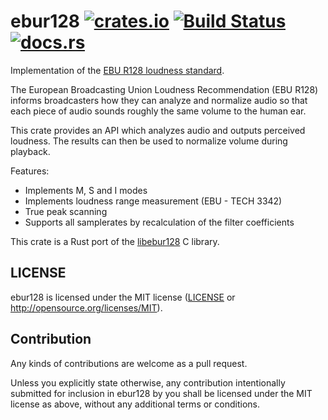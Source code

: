 # ebur128 [![crates.io](https://img.shields.io/crates/v/ebur128.svg)](https://crates.io/crates/ebur128) [![Build Status](https://travis-ci.org/sdroege/ebur128.svg?branch=master)](https://travis-ci.org/sdroege/ebur128) [![docs.rs](https://docs.rs/ebur128/badge.svg)](https://docs.rs/ebur128)

Implementation of the [EBU R128 loudness standard](https://tech.ebu.ch/docs/r/r128.pdf).

The European Broadcasting Union Loudness Recommendation (EBU R128) informs broadcasters how
they can analyze and normalize audio so that each piece of audio sounds roughly the same
volume to the human ear.

This crate provides an API which analyzes audio and outputs perceived loudness. The results
can then be used to normalize volume during playback.

Features:
 * Implements M, S and I modes
 * Implements loudness range measurement (EBU - TECH 3342)
 * True peak scanning
 * Supports all samplerates by recalculation of the filter coefficients

This crate is a Rust port of the [libebur128](https://github.com/jiixyj/libebur128) C library.

## LICENSE

ebur128 is licensed under the MIT license ([LICENSE](LICENSE) or
http://opensource.org/licenses/MIT).

## Contribution

Any kinds of contributions are welcome as a pull request.

Unless you explicitly state otherwise, any contribution intentionally
submitted for inclusion in ebur128 by you shall be licensed under the MIT
license as above, without any additional terms or conditions.
